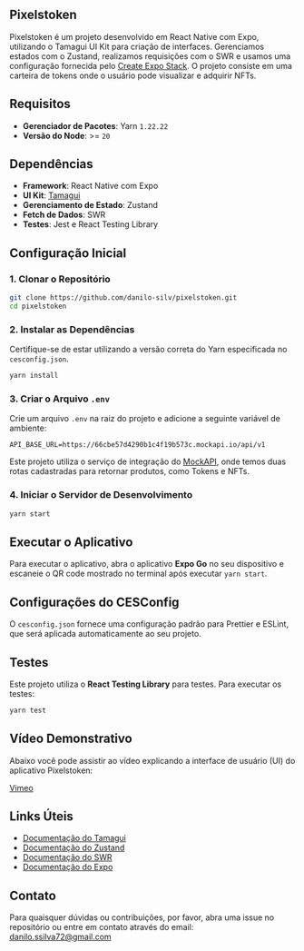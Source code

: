 
## Pixelstoken

Pixelstoken é um projeto desenvolvido em React Native com Expo, utilizando o Tamagui UI Kit para criação de interfaces. Gerenciamos estados com o Zustand, realizamos requisições com o SWR e usamos uma configuração fornecida pelo [Create Expo Stack](https://createexpostack.com/). O projeto consiste em uma carteira de tokens onde o usuário pode visualizar e adquirir NFTs.

## Requisitos

- **Gerenciador de Pacotes**: Yarn `1.22.22`
- **Versão do Node**: >= `20`

## Dependências

- **Framework**: React Native com Expo
- **UI Kit**: [Tamagui](https://tamagui.dev/)
- **Gerenciamento de Estado**: Zustand
- **Fetch de Dados**: SWR
- **Testes**: Jest e React Testing Library

## Configuração Inicial

### 1. Clonar o Repositório

```sh
git clone https://github.com/danilo-silv/pixelstoken.git
cd pixelstoken
```

### 2. Instalar as Dependências

Certifique-se de estar utilizando a versão correta do Yarn especificada no `cesconfig.json`.

```sh
yarn install
```

### 3. Criar o Arquivo `.env`

Crie um arquivo `.env` na raiz do projeto e adicione a seguinte variável de ambiente:

```dotenv
API_BASE_URL=https://66cbe57d4290b1c4f19b573c.mockapi.io/api/v1
```

Este projeto utiliza o serviço de integração do [MockAPI](https://mockapi.io/), onde temos duas rotas cadastradas para retornar produtos, como Tokens e NFTs.

### 4. Iniciar o Servidor de Desenvolvimento

```sh
yarn start
```

## Executar o Aplicativo

Para executar o aplicativo, abra o aplicativo **Expo Go** no seu dispositivo e escaneie o QR code mostrado no terminal após executar `yarn start`.

## Configurações do CESConfig

O `cesconfig.json` fornece uma configuração padrão para Prettier e ESLint, que será aplicada automaticamente ao seu projeto.

## Testes

Este projeto utiliza o **React Testing Library** para testes. Para executar os testes:

```sh
yarn test
```

## Vídeo Demonstrativo

Abaixo você pode assistir ao vídeo explicando a interface de usuário (UI) do aplicativo Pixelstoken:

[Vimeo](https://vimeo.com/1004497776?share=copy)


## Links Úteis

- [Documentação do Tamagui](https://tamagui.dev/)
- [Documentação do Zustand](https://github.com/pmndrs/zustand)
- [Documentação do SWR](https://swr.vercel.app/)
- [Documentação do Expo](https://docs.expo.dev/)

## Contato

Para quaisquer dúvidas ou contribuições, por favor, abra uma issue no repositório ou entre em contato através do email: danilo.ssilva72@gmail.com
